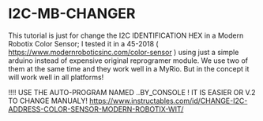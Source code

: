 # I2C-MB-CHANGER
This tutorial is just for change the I2C IDENTIFICATION HEX in  a Modern Robotix Color Sensor; I tested it in a 45-2018 ( https://www.modernroboticsinc.com/color-sensor ) using just a simple arduino instead of expensive original reprogramer module. We use two of them at the same time and they work well in a MyRio. But in the concept it will work well in all platforms!

!!!! USE THE AUTO-PROGRAM NAMED ..BY_CONSOLE ! IT IS EASIER OR V.2 TO CHANGE MANUALY!
https://www.instructables.com/id/CHANGE-I2C-ADDRESS-COLOR-SENSOR-MODERN-ROBOTIX-WIT/
